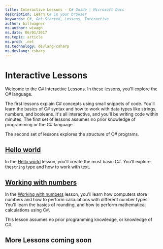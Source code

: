 ```yaml
---
title: Interactive Lessons - C# Guide | Microsoft Docs
description: Learn C# in your browser
keywords: C#, Get Started, Lessons, Interactive
author: billwagner
ms.author: wiwagn
ms.date: 06/01/2017
ms.topic: article
ms.prod: .net
ms.technology: devlang-csharp
ms.devlang: csharp
---
```

# Interactive Lessons

Welcome to the C# Interactive Lessons. In these lessons, you'll explore
the C# language.

The first lessons explain C# concepts using small snippets of code. You'll
learn the basics of C# syntax and how to work with data types like strings,
numbers, and booleans. It's all interactive, and you'll be writing code
within minutes. The first set of lessons assumes no prior knowledge of
programming or the C# language.

The second set of lessons explores the structure of C# programs.

## [Hello world](hello-world)

In the [Hello world](hello-world) lesson, you'll create the most basic
C#. You'll explore the`string` type and how to work with text.

## [Working with numbers](working-with-numbers.md)

In the [Working with numbers](working-with-numbers.md) lesson, you'll learn
how computers store numbers and how to perform calculations with different
number types. You'll learn the basics of rounding, and how to perform
mathematical calculations using C#.

This lesson assumes no prior programming knowledge, or knowledge of C#.

## More Lessons coming soon


